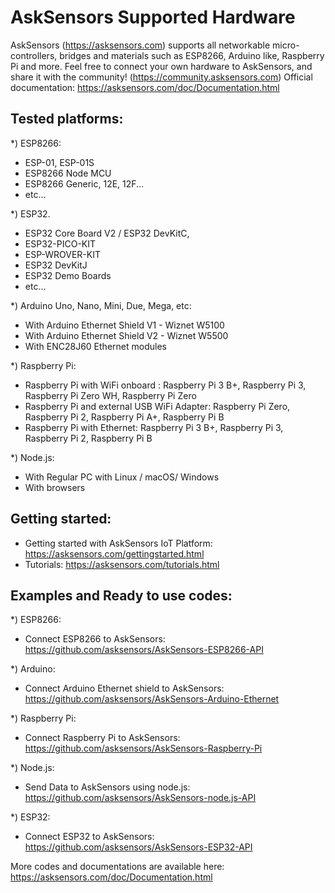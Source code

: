 # AskSensors Supported Hardware
AskSensors (https://asksensors.com) supports all networkable micro-controllers, bridges and materials such as ESP8266, Arduino like, Raspberry Pi and more.
Feel free to connect your own hardware to AskSensors, and share it with the community! (https://community.asksensors.com)
Official documentation: https://asksensors.com/doc/Documentation.html

Tested platforms:
-
*) ESP8266:
- ESP-01, ESP-01S
- ESP8266 Node MCU
- ESP8266 Generic, 12E, 12F...
- etc...

*) ESP32.
- ESP32 Core Board V2 / ESP32 DevKitC, 
- ESP32-PICO-KIT
- ESP-WROVER-KIT
- ESP32 DevKitJ
- ESP32 Demo Boards
- etc...

*) Arduino Uno, Nano, Mini, Due, Mega, etc:
- With Arduino Ethernet Shield V1 - Wiznet W5100
- With Arduino Ethernet Shield V2 - Wiznet W5500
- With ENC28J60 Ethernet modules

*) Raspberry Pi:
- Raspberry Pi with WiFi onboard : Raspberry Pi 3 B+, Raspberry Pi 3, Raspberry Pi Zero WH, Raspberry Pi Zero
- Raspberry Pi and external USB WiFi Adapter: Raspberry Pi Zero, Raspberry Pi 2, Raspberry Pi A+, Raspberry Pi B
- Raspberry Pi with Ethernet: Raspberry Pi 3 B+, Raspberry Pi 3, Raspberry Pi 2, Raspberry Pi B

*) Node.js: 
- With Regular PC with Linux / macOS/ Windows
- With browsers

Getting started:
- 
- Getting started with AskSensors IoT Platform: https://asksensors.com/gettingstarted.html
- Tutorials: https://asksensors.com/tutorials.html

Examples and Ready to use codes:
-

*) ESP8266:
- Connect ESP8266 to AskSensors: https://github.com/asksensors/AskSensors-ESP8266-API

*) Arduino:
- Connect Arduino Ethernet shield to AskSensors: https://github.com/asksensors/AskSensors-Arduino-Ethernet 

*) Raspberry Pi:
- Connect Raspberry Pi to AskSensors: https://github.com/asksensors/AskSensors-Raspberry-Pi

*) Node.js:
- Send Data to AskSensors using node.js: https://github.com/asksensors/AskSensors-node.js-API

*) ESP32:
- Connect ESP32 to AskSensors: https://github.com/asksensors/AskSensors-ESP32-API

More codes and documentations are available here: https://asksensors.com/doc/Documentation.html
